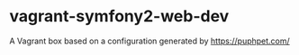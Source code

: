 vagrant-symfony2-web-dev
========================

A Vagrant box based on a configuration generated by https://puphpet.com/
